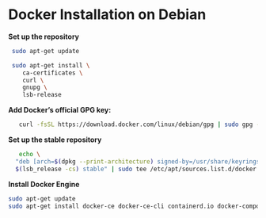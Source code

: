 # Docker Installation on Debian

**Set up the repository**
```bash
 sudo apt-get update

 sudo apt-get install \
    ca-certificates \
    curl \
    gnupg \
    lsb-release
```
**Add Docker’s official GPG key:**
```bash
   curl -fsSL https://download.docker.com/linux/debian/gpg | sudo gpg --dearmor -o /usr/share/keyrings/docker-archive-keyring.gpg
```
   
**Set up the stable repository**
```bash
   echo \
  "deb [arch=$(dpkg --print-architecture) signed-by=/usr/share/keyrings/docker-archive-keyring.gpg] https://download.docker.com/linux/debian \
  $(lsb_release -cs) stable" | sudo tee /etc/apt/sources.list.d/docker.list > /dev/null
```

**Install Docker Engine**
```bash
sudo apt-get update
sudo apt-get install docker-ce docker-ce-cli containerd.io docker-compose-plugin
```
